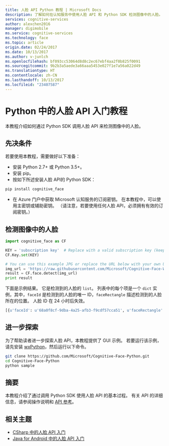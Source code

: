 ```yaml
---
title: 人脸 API Python 教程 | Microsoft Docs
description: 了解如何在认知服务中使用人脸 API 和 Python SDK 检测图像中的人脸。
services: cognitive-services
author: alexchen2016
manager: digimobile
ms.service: cognitive-services
ms.technology: face
ms.topic: article
origin.date: 02/24/2017
ms.date: 10/13/2017
ms.author: v-junlch
ms.openlocfilehash: bf093cc53064d8d8c2ec67ebf4aa2f0b825f0091
ms.sourcegitcommit: 9b2b3a5aede3a66aaa5453e027f1e7a56a022d49
ms.translationtype: HT
ms.contentlocale: zh-CN
ms.lasthandoff: 10/13/2017
ms.locfileid: "23407587"
---
```

# <a name="getting-started-with-face-api-in-python-tutorial"></a>Python 中的人脸 API 入门教程

本教程介绍如何通过 Python SDK 调用人脸 API 来检测图像中的人脸。

## <a name="prerequisites"></a>先决条件

若要使用本教程，需要做好以下准备：

- 安装 Python 2.7+ 或 Python 3.5+。
- 安装 pip。
- 按如下所述安装人脸 API的 Python SDK：

```bash
pip install cognitive_face
```

- 在 Azure 门户中获取 Microsoft 认知服务的订阅密钥。 在本教程中，可以使用主密钥或辅助密钥。 （请注意，若要使用任何人脸 API，必须拥有有效的订阅密钥。）

## <a name="sdk-example"></a>检测图像中的人脸

```python
import cognitive_face as CF

KEY = 'subscription key'  # Replace with a valid subscription key (keeping the quotes in place).
CF.Key.set(KEY)

# You can use this example JPG or replace the URL below with your own URL to a JPEG image.
img_url = 'https://raw.githubusercontent.com/Microsoft/Cognitive-Face-Windows/master/Data/detection1.jpg'
result = CF.face.detect(img_url)
print result
```

下面是示例结果。 它是检测到的人脸的 `list`。 列表中的每个项是一个 `dict` 实例，其中，`faceId` 是检测到的人脸的唯一 ID，`faceRectangle` 描述检测到的人脸所在的位置。 人脸 ID 在 24 小时后失效。

```python
[{u'faceId': u'68a0f8cf-9dba-4a25-afb3-f9cdf57cca51', u'faceRectangle': {u'width': 89, u'top': 66, u'height': 89, u'left': 446}}]
```

## <a name='further'></a>进一步探索

为了帮助读者进一步探索人脸 API，本教程提供了 GUI 示例。 若要运行该示例，请先安装 [wxPython](https://wxpython.org/)，然后运行以下命令。

```bash
git clone https://github.com/Microsoft/Cognitive-Face-Python.git
cd Cognitive-Face-Python
python sample
```

## <a name="summary"></a>摘要

本教程介绍了通过调用 Python SDK 使用人脸 API 的基本过程。 有关 API 的详细信息，请参阅操作说明和 [API 参考](https://dev.cognitive.azure.cn/docs/services/563879b61984550e40cbbe8d/operations/563879b61984550f30395236)。

## <a name="related"></a>相关主题

- [CSharp 中的人脸 API 入门](FaceAPIinCSharpTutorial.md)
- [Java for Android 中的人脸 API 入门](FaceAPIinJavaForAndroidTutorial.md)

